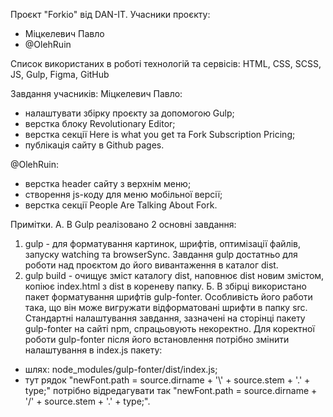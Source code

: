 Проєкт "Forkio" від DAN-IT.
Учасники проєкту:

- Міцкелевич Павло
- @OlehRuin

Список використаних в роботі технологій та сервісів:
HTML, CSS, SCSS, JS, Gulp, Figma, GitHub

Завдання учасників:
Міцкелевич Павло:

- налаштувати збірку проєкту за допомогою Gulp;
- верстка блоку Revolutionary Editor;
- верстка секції Here is what you get та Fork Subscription Pricing;
- публікація сайту в Github pages.

@OlehRuin:

- верстка header сайту з верхнім меню;
- створення js-коду для меню мобільної версії;
- верстка секції People Are Talking About Fork.

Примітки.
А. В Gulp реалізовано 2 основні завдання:

1. gulp - для форматування картинок, шрифтів, оптимізації файлів, запуску watching та browserSync. Завдання gulp достатньо для роботи над проєктом до його вивантаження в каталог dist.
2. gulp build - очищує зміст каталогу dist, наповнює dist новим змістом, копіює index.html з dist в кореневу папку.
   Б. В збірці використано пакет форматування шрифтів gulp-fonter. Особливість його работи така, що він може вигружати відформатовані шрифти в папку src. Стандартні налаштування завдання, зазначені на сторінці пакету gulp-fonter на сайті npm, спрацьовують некоректно. Для коректної роботи gulp-fonter після його встановлення потрібно змінити налаштування в index.js пакету:

- шлях: node_modules/gulp-fonter/dist/index.js;
- тут рядок
  "newFont.path = source.dirname + '\\' + source.stem + '.' + type;"
  потрібно відредагувати так
  "newFont.path = source.dirname + '/' + source.stem + '.' + type;".
